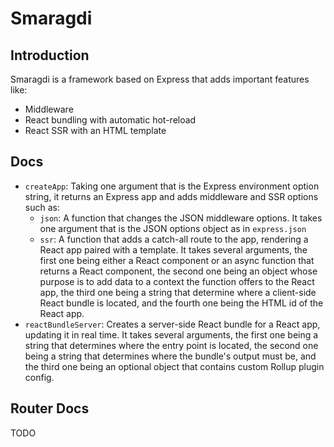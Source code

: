 # Smaragdi

## Introduction
Smaragdi is a framework based on Express that adds important features like:
- Middleware
- React bundling with automatic hot-reload
- React SSR with an HTML template

## Docs
- `createApp`: Taking one argument that is the Express environment option string, it returns an Express app and adds middleware and SSR options such as:
  - `json`: A function that changes the JSON middleware options. It takes one argument that is the JSON options object as in `express.json`
  - `ssr`: A function that adds a catch-all route to the app, rendering a React app paired with a template. It takes several arguments, the first one being either a React component or an async function that returns a React component, the second one being an object whose purpose is to add data to a context the function offers to the React app, the third one being a string that determine where a client-side React bundle is located, and the fourth one being the HTML id of the React app.
- `reactBundleServer`: Creates a server-side React bundle for a React app, updating it in real time. It takes several arguments, the first one being a string that determines where the entry point is located, the second one being a string that determines where the bundle's output must be, and the third one being an optional object that contains custom Rollup plugin config.

## Router Docs
TODO
